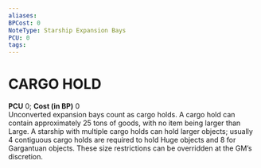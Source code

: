 ```yaml
---
aliases: 
BPCost: 0
NoteType: Starship Expansion Bays
PCU: 0
tags: 
---
```

# CARGO HOLD
**PCU** 0; **Cost (in BP)** 0  
Unconverted expansion bays count as cargo holds. A cargo hold can contain approximately 25 tons of goods, with no item being larger than Large. A starship with multiple cargo holds can hold larger objects; usually 4 contiguous cargo holds are required to hold Huge objects and 8 for Gargantuan objects. These size restrictions can be overridden at the GM’s discretion.